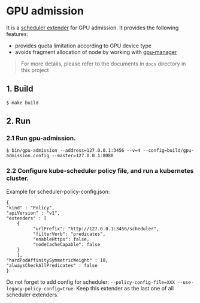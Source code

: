 # GPU admission

It is a [scheduler extender](https://github.com/kubernetes/community/blob/master/contributors/design-proposals/scheduling/scheduler_extender.md) for GPU admission.
It provides the following features:

- provides quota limitation according to GPU device type
- avoids fragment allocation of node by working with [gpu-manager](https://github.com/tkestack/gpu-manager)

> For more details, please refer to the documents in `docs` directory in this project


## 1. Build

```
$ make build
```

## 2. Run

### 2.1 Run gpu-admission.

```
$ bin/gpu-admission --address=127.0.0.1:3456 --v=4 --config=build/gpu-admission.config --master=127.0.0.1:8080
```

### 2.2 Configure kube-scheduler policy file, and run a kubernetes cluster.

Example for scheduler-policy-config.json:
```
{
"kind" : "Policy",
"apiVersion" : "v1",
"extenders" : [
  	{
          "urlPrefix": "http://127.0.0.1:3456/scheduler",
          "filterVerb": "predicates",
          "enableHttps": false,
          "nodeCacheCapable": false
  	}
    ],
"hardPodAffinitySymmetricWeight" : 10,
"alwaysCheckAllPredicates" : false
}
```

Do not forget to add config for scheduler: `--policy-config-file=XXX --use-legacy-policy-config=true`.
Keep this extender as the last one of all scheduler extenders.
